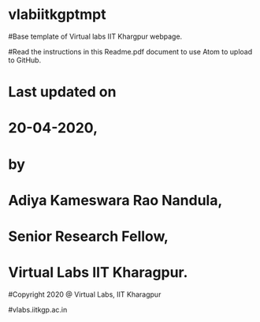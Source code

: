 # vlabiitkgptmpt
#Base template of Virtual labs IIT Khargpur webpage.

#Read the instructions in this Readme.pdf document to use Atom to upload to GitHub.

# Last updated on
#  20-04-2020,
# by
#  Adiya Kameswara Rao Nandula,
#  Senior Research Fellow,
#  Virtual Labs IIT Kharagpur.

#Copyright 2020 @ Virtual Labs, IIT Kharagpur

#vlabs.iitkgp.ac.in
